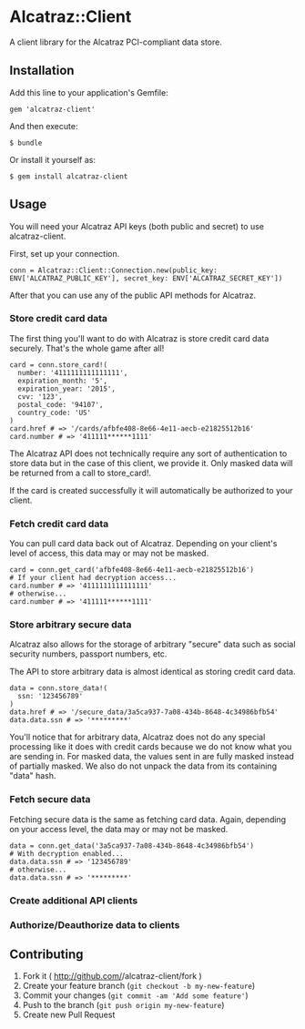 # Alcatraz::Client

A client library for the Alcatraz PCI-compliant data store.

## Installation

Add this line to your application's Gemfile:

    gem 'alcatraz-client'

And then execute:

    $ bundle

Or install it yourself as:

    $ gem install alcatraz-client

## Usage

You will need your Alcatraz API keys (both public and secret) to use alcatraz-client.

First, set up your connection.

    conn = Alcatraz::Client::Connection.new(public_key: ENV['ALCATRAZ_PUBLIC_KEY'], secret_key: ENV['ALCATRAZ_SECRET_KEY'])

After that you can use any of the public API methods for Alcatraz.

### Store credit card data

The first thing you'll want to do with Alcatraz is store credit card data securely. That's the whole game after all!

    card = conn.store_card!(
      number: '4111111111111111',
      expiration_month: '5',
      expiration_year: '2015',
      cvv: '123',
      postal_code: '94107',
      country_code: 'US'
    )
    card.href # => '/cards/afbfe408-8e66-4e11-aecb-e21825512b16'
    card.number # => '411111******1111'

The Alcatraz API does not technically require any sort of authentication to store data but in the case of this client,
we provide it. Only masked data will be returned from a call to store_card!.

If the card is created successfully it will automatically be authorized to your client.

### Fetch credit card data

You can pull card data back out of Alcatraz.  Depending on your client's level of access, this data may or may not be masked.

    card = conn.get_card('afbfe408-8e66-4e11-aecb-e21825512b16')
    # If your client had decryption access...
    card.number # => '4111111111111111'
    # otherwise...
    card.number # => '411111******1111'

### Store arbitrary secure data

Alcatraz also allows for the storage of arbitrary "secure" data such as social security numbers, passport numbers, etc.

The API to store arbitrary data is almost identical as storing credit card data.

    data = conn.store_data!(
      ssn: '123456789'
    )
    data.href # => '/secure_data/3a5ca937-7a08-434b-8648-4c34986bfb54'
    data.data.ssn # => '*********'

You'll notice that for arbitrary data, Alcatraz does not do any special processing like it does with credit cards because
we do not know what you are sending in.  For masked data, the values sent in are fully masked instead of partially masked.
We also do not unpack the data from its containing "data" hash.

### Fetch secure data

Fetching secure data is the same as fetching card data.  Again, depending on your access level, the data may or may not be masked.

    data = conn.get_data('3a5ca937-7a08-434b-8648-4c34986bfb54')
    # With decryption enabled...
    data.data.ssn # => '123456789'
    # otherwise...
    data.data.ssn # => '*********'

### Create additional API clients

### Authorize/Deauthorize data to clients


## Contributing

1. Fork it ( http://github.com/<my-github-username>/alcatraz-client/fork )
2. Create your feature branch (`git checkout -b my-new-feature`)
3. Commit your changes (`git commit -am 'Add some feature'`)
4. Push to the branch (`git push origin my-new-feature`)
5. Create new Pull Request

